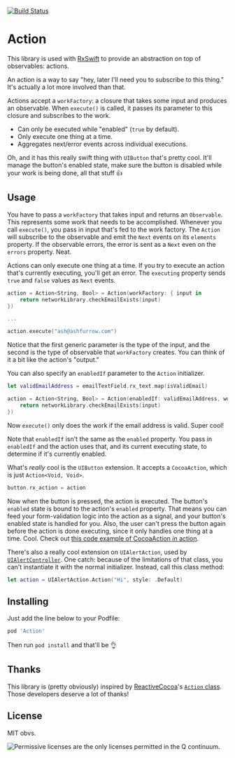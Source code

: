 [![Build Status](https://travis-ci.org/RxSwiftCommunity/Action.svg)](https://travis-ci.org/RxSwiftCommunity/Action)

Action
======

This library is used with [RxSwift](https://github.com/ReactiveX/RxSwift) to provide an abstraction on top of observables: actions.

An action is a way to say "hey, later I'll need you to subscribe to this thing." It's actually a lot more involved than that.

Actions accept a `workFactory`: a closure that takes some input and produces an observable. When `execute()` is called, it passes its parameter to this closure and subscribes to the work.

- Can only be executed while "enabled" (`true` by default).
- Only execute one thing at a time.
- Aggregates next/error events across individual executions.

Oh, and it has this really swift thing with `UIButton` that's pretty cool. It'll manage the button's enabled state, make sure the button is disabled while your work is being done, all that stuff 👍

Usage
-----

You have to pass a `workFactory` that takes input and returns an `Observable`. This represents some work that needs to be accomplished. Whenever you call `execute()`, you pass in input that's fed to the work factory. The `Action` will subscribe to the observable and emit the `Next` events on its `elements` property. If the observable errors, the error is sent as a `Next` even on the `errors` property. Neat.

Actions can only execute one thing at a time. If you try to execute an action that's currently executing, you'll get an error. The `executing` property sends `true` and `false` values as `Next` events.

```swift
action = Action<String, Bool> = Action(workFactory: { input in
    return networkLibrary.checkEmailExists(input)
})

...

action.execute("ash@ashfurrow.com")
```

Notice that the first generic parameter is the type of the input, and the second is the type of observable that `workFactory` creates. You can think of it a bit like the action's "output."

You can also specify an `enabledIf` parameter to the `Action` initializer.

```swift
let validEmailAddress = emailTextField.rx_text.map(isValidEmail)

action = Action<String, Bool> = Action(enabledIf: validEmailAddress, workFactory: { input in
    return networkLibrary.checkEmailExists(input)
})
```

Now `execute()` only does the work if the email address is valid. Super cool!

Note that `enabledIf` isn't the same as the `enabled` property. You pass in `enabledIf` and the action uses that, and its current executing state, to determine if it's currently enabled.

What's _really_ cool is the `UIButton` extension. It accepts a `CocoaAction`, which is just `Action<Void, Void>`.

```swift
button.rx_action = action
```

Now when the button is pressed, the action is executed. The button's `enabled` state is bound to the action's `enabled` property. That means you can feed your form-validation logic into the action as a signal, and your button's enabled state is handled for you. Also, the user can't press the button again before the action is done executing, since it only handles one thing at a time. Cool. Check out [this code example of CocoaAction _in_ action](https://github.com/artsy/eidolon/blob/cb31168fa29dcc7815fd4a2e30e7c000bd1820ce/Kiosk/Bid%20Fulfillment/GenericFormValidationViewModel.swift).

There's also a really cool extension on `UIAlertAction`, used by [`UIAlertController`](http://ashfurrow.com/blog/uialertviewcontroller-example/). One catch: because of the limitations of that class, you can't instantiate it with the normal initializer. Instead, call this class method:

```swift
let action = UIAlertAction.Action("Hi", style: .Default)
```

Installing
----------

Just add the line below to your Podfile:

```ruby
pod 'Action'
```

Then run `pod install` and that'll be 👌

Thanks
------

This library is (pretty obviously) inspired by [ReactiveCocoa](https://github.com/ReactiveCocoa/ReactiveCocoa)'s [`Action` class](https://github.com/ReactiveCocoa/ReactiveCocoa/blob/master/ReactiveCocoa/Swift/Action.swift). Those developers deserve a lot of thanks!

License
-------

MIT obvs.

![Permissive licenses are the only licenses permitted in the Q continuum.](https://38.media.tumblr.com/4ca19ffae09cb09520cbb5611f0a17e9/tumblr_n13vc9nm1Q1svlvsyo6_250.gif)

